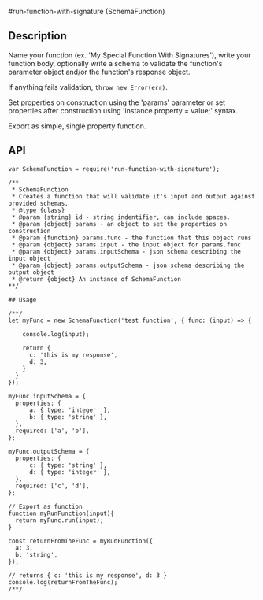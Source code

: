 #run-function-with-signature (SchemaFunction)

## Description

Name your function (ex. 'My Special Function With Signatures'), write your function body, optionally write a schema to validate the function's parameter object and/or the function's response object.

If anything fails validation, `throw new Error(err)`.

Set properties on construction using the 'params' parameter or set properties after construction using 'instance.property = value;' syntax.

Export as simple, single property function.

## API

```
var SchemaFunction = require('run-function-with-signature');

/**
 * SchemaFunction
 * Creates a function that will validate it's input and output against provided schemas.
 * @type {class}
 * @param {string} id - string indentifier, can include spaces.
 * @param {object} params - an object to set the properties on construction
 * @param {function} params.func - the function that this object runs
 * @param {object} params.input - the input object for params.func
 * @param {object} params.inputSchema - json schema describing the input object
 * @param {object} params.outputSchema - json schema describing the output object
 * @return {object} An instance of SchemaFunction
**/

## Usage

/**/
let myFunc = new SchemaFunction('test function', { func: (input) => {

    console.log(input);

    return {
      c: 'this is my response',
      d: 3,
    }
  }
});

myFunc.inputSchema = {
  properties: {
      a: { type: 'integer' },
      b: { type: 'string' },
  },
  required: ['a', 'b'],
};

myFunc.outputSchema = {
  properties: {
      c: { type: 'string' },
      d: { type: 'integer' },
  },
  required: ['c', 'd'],
};

// Export as function
function myRunFunction(input){
  return myFunc.run(input);
}

const returnFromTheFunc = myRunFunction({
  a: 3,
  b: 'string',
});

// returns { c: 'this is my response', d: 3 }
console.log(returnFromTheFunc);
/**/
```
